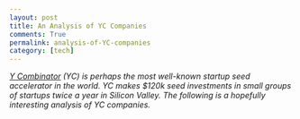 ```yaml
---
layout: post
title: An Analysis of YC Companies 
comments: True
permalink: analysis-of-YC-companies
category: [tech]
---
```


*[Y Combinator](http://www.ycombinator.com/) (YC) is perhaps the most well-known startup seed accelerator in the world. YC makes $120k seed investments in small groups of startups twice a year in Silicon Valley. The following is a hopefully interesting analysis of YC companies.*

<script src="http://ajax.googleapis.com/ajax/libs/jquery/1.8.2/jquery.min.js">
</script>
<script src="http://code.highcharts.com/highcharts.js">
</script>
<script src="http://code.highcharts.com/modules/exporting.js">
</script>

<div id="container" style="min-width: 310px; height: 400px; margin: 0 auto">
</div>

<script type="text/javascript">
$('#container').highcharts({
        chart: {
            type: 'column'
        },
        title: {
            text: 'Analysis of Y Combinator Companies'
        },
        subtitle: {
            text: 'Click the columns to view exact percentages.'
        },
        xAxis: {
            type: 'Category'
        },
        yAxis: {
            title: {
                text: 'Percent'
            }

        },
        legend: {
            enabled: false
        },
        plotOptions: {
            series: {
                borderWidth: 0,
                dataLabels: {
                    enabled: true,
                    format: '{point.y:.1f}%'
                }
            }
        },

        tooltip: {
            headerFormat: '<span style="font-size:11px">{series.name}</span><br>',
            pointFormat: '<span style="color:{point.color}">{point.name}</span>: <b>{point.y:.2f}%</b> of total<br/>'
        },

        series: [{
            name: 'Brands',
            colorByPoint: true,
            data: [{
                name: 'Microsoft Internet Explorer',
                y: 56.33,
                drilldown: 'Microsoft Internet Explorer'
            }, {
                name: 'Chrome',
                y: 24.03,
                drilldown: 'Chrome'
            }, {
                name: 'Firefox',
                y: 10.38,
                drilldown: 'Firefox'
            }, {
                name: 'Safari',
                y: 4.77,
                drilldown: 'Safari'
            }, {
                name: 'Opera',
                y: 0.91,
                drilldown: 'Opera'
            }, {
                name: 'Proprietary or Undetectable',
                y: 0.2,
                drilldown: null
            }]
        }],
        drilldown: {
            series: [{
                name: 'Microsoft Internet Explorer',
                id: 'Microsoft Internet Explorer',
                data: [
                    [
                        'v11.0',
                        24.13
                    ],
                    [
                        'v8.0',
                        17.2
                    ],
                    [
                        'v9.0',
                        8.11
                    ],
                    [
                        'v10.0',
                        5.33
                    ],
                    [
                        'v6.0',
                        1.06
                    ],
                    [
                        'v7.0',
                        0.5
                    ]
                ]
            }, {
                name: 'Chrome',
                id: 'Chrome',
                data: [
                    [
                        'v40.0',
                        5
                    ],
                    [
                        'v41.0',
                        4.32
                    ],
                    [
                        'v42.0',
                        3.68
                    ],
                    [
                        'v39.0',
                        2.96
                    ],
                    [
                        'v36.0',
                        2.53
                    ],
                    [
                        'v43.0',
                        1.45
                    ],
                    [
                        'v31.0',
                        1.24
                    ],
                    [
                        'v35.0',
                        0.85
                    ],
                    [
                        'v38.0',
                        0.6
                    ],
                    [
                        'v32.0',
                        0.55
                    ],
                    [
                        'v37.0',
                        0.38
                    ],
                    [
                        'v33.0',
                        0.19
                    ],
                    [
                        'v34.0',
                        0.14
                    ],
                    [
                        'v30.0',
                        0.14
                    ]
                ]
            }, {
                name: 'Firefox',
                id: 'Firefox',
                data: [
                    [
                        'v35',
                        2.76
                    ],
                    [
                        'v36',
                        2.32
                    ],
                    [
                        'v37',
                        2.31
                    ],
                    [
                        'v34',
                        1.27
                    ],
                    [
                        'v38',
                        1.02
                    ],
                    [
                        'v31',
                        0.33
                    ],
                    [
                        'v33',
                        0.22
                    ],
                    [
                        'v32',
                        0.15
                    ]
                ]
            }, {
                name: 'Safari',
                id: 'Safari',
                data: [
                    [
                        'v8.0',
                        2.56
                    ],
                    [
                        'v7.1',
                        0.77
                    ],
                    [
                        'v5.1',
                        0.42
                    ],
                    [
                        'v5.0',
                        0.3
                    ],
                    [
                        'v6.1',
                        0.29
                    ],
                    [
                        'v7.0',
                        0.26
                    ],
                    [
                        'v6.2',
                        0.17
                    ]
                ]
            }, {
                name: 'Opera',
                id: 'Opera',
                data: [
                    [
                        'v12.x',
                        0.34
                    ],
                    [
                        'v28',
                        0.24
                    ],
                    [
                        'v27',
                        0.17
                    ],
                    [
                        'v29',
                        0.16
                    ]
                ]
            }]
        }
    });

</script>
